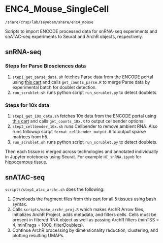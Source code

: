 # ENC4_Mouse_SingleCell
``/share/crsp/lab/seyedam/share/enc4_mouse``

Scripts to import ENCODE processed data for snRNA-seq experiments and snATAC-seq experiments to Seurat and ArchR objects, respectively.

## snRNA-seq
### Steps for Parse Biosciences data
1. `step1_get_parse_data.sh` fetches Parse data from the ENCODE portal using [this cart](https://www.encodeproject.org/carts/enc4_mouse_snrna_parse/) and calls `get_counts_parse.R` to merge Parse data by experimental batch for doublet detection.
2. `run_scrublet.sh` runs python script `run_scrublet.py` to detect doublets.

### Steps for 10x data
1. `step1_get_10x_data.sh` fetches 10x data from the ENCODE portal using [this cart](https://www.encodeproject.org/carts/enc4_mouse_snrna_10x/) and calls `get_counts_10x.R` to output cellbender options.
2. `step2_cellbender_10x.sh` runs Cellbender to remove ambient RNA. Also runs followup script `format_cellbender_output.R` to output sparse matrices from h5.
3. `run_scrublet.sh` runs python script `run_scrublet.py` to detect doublets.

Then each tissue is merged across technologies and annotated individually in Jupyter notebooks using Seurat. For example `HC_snRNA.ipynb` for hippocampus tissue.

## snATAC-seq
``scripts/step1_atac_archr.sh`` does the following:
1. Downloads the fragment files from this [cart](https://www.encodeproject.org/carts/enc4_mouse_snatac/) for all 5 tissues using bash syntax.
2. Calls ``scripts/make_archr_proj.R`` which makes ArchR Arrow files, initializes ArchR Project, adds metadata, and filters cells. Cells must be present in filtered RNA object as well as passing ArchR filters (minTSS = 4, minFrags = 1000, filterDoublets).
4. Continue ArchR processing by dimensionality reduction, clustering, and plotting resulting UMAPs.

